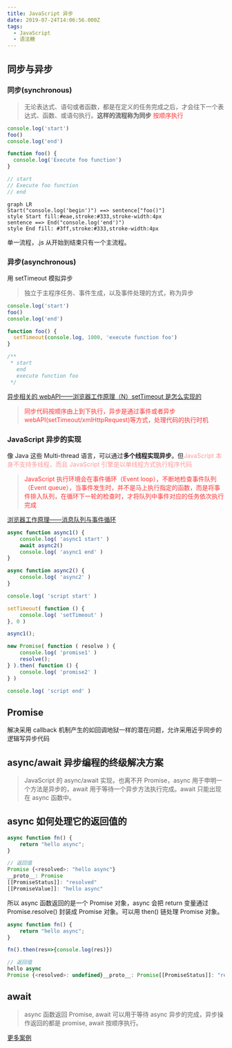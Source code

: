 ```yaml
---
title: JavaScript 异步
date: 2019-07-24T14:06:56.000Z
tags:
  - JavaScript
  - 语法糖
---
```


## 同步与异步
### 同步(synchronous)
> 无论表达式、语句或者函数，都是在定义的任务完成之后，才会往下一个表达式、函数、或语句执行。**这样的流程称为同步**
> <font color="#f33">按顺序执行</font>

```javascript
console.log('start')
foo()
console.log('end')

function foo() {
  console.log('Execute foo function')
}

// start
// Execute foo function
// end
```

```mermaid
graph LR
Start("console.log('begin')") ==> sentence["foo()"]
style Start fill:#eae,stroke:#333,stroke-width:4px
sentence ==> End("console.log('end')")
style End fill: #3ff,stroke:#333,stroke-width:4px
```

单一流程，.js 从开始到结束只有一个主流程。

### 异步(asynchronous)
用 setTimeout 模拟异步
> 独立于主程序任务、事件生成，以及事件处理的方式，称为异步
```javascript
console.log('start')
foo()
console.log('end')

function foo() {
  setTimeout(console.log, 1000, 'execute function foo')
}

/**
 * start
   end
   execute function foo
 */
```
[异步相关的 webAPI——浏览器工作原理（N）setTimeout 是怎么实现的](https://helenzhanglp.github.io/2021/01/08/%E6%B5%8F%E8%A7%88%E5%99%A8%E5%B7%A5%E4%BD%9C%E5%8E%9F%E7%90%86%E2%80%94%E2%80%94setTimeout%E6%98%AF%E6%80%8E%E4%B9%88%E5%AE%9E%E7%8E%B0%E7%9A%84/)

> <font color="#f33">同步代码按顺序由上到下执行，异步是通过事件或者异步webAPI(setTimeout/xmlHttpRequest)等方式，处理代码的执行时机</font>

### JavaScript 异步的实现
像 Java 这些 Multi-thread 语言，可以通过**多个线程实现异步**。但<font color="#f99">JavaScript 本身不支持多线程，而且 JavaScript 引擎是以单线程方式执行程序代码</font>
> <font color="#f33">JavaScript 执行环境会在事件循环（Event loop），不断地检查事件队列（Event 
> queue），当事件发生时，并不是马上执行指定的函数，而是将事件排入队列，在循环下一轮的检查时，才将队列中事件对应的任务依次执行完成</font>

[浏览器工作原理——消息队列与事件循环](https://helenzhanglp.github.io/2021/01/08/%E6%B5%8F%E8%A7%88%E5%99%A8%E5%B7%A5%E4%BD%9C%E5%8E%9F%E7%90%86%E2%80%94%E2%80%94%E6%B6%88%E6%81%AF%E9%98%9F%E5%88%97%E4%B8%8E%E4%BA%8B%E4%BB%B6%E5%BE%AA%E7%8E%AF/)

```javascript
async function async1() {
    console.log( 'async1 start' )
    await async2()
    console.log( 'async1 end' )
}

async function async2() {
    console.log( 'async2' )
}

console.log( 'script start' )

setTimeout( function () {
    console.log( 'setTimeout' )
}, 0 )

async1();

new Promise( function ( resolve ) {
    console.log( 'promise1' )
    resolve();
} ).then( function () {
    console.log( 'promise2' )
} )

console.log( 'script end' )
```



## Promise
解决采用 callback 机制产生的如回调地狱一样的潜在问题，允许采用近乎同步的逻辑写异步代码

## async/await 异步编程的终级解决方案

> JavaScript 的 async/await 实现，也离不开 Promise，async 用于申明一个方法是异步的，await 用于等待一个异步方法执行完成。await 只能出现在 async 函数中。

## async 如何处理它的返回值的

```javascript
async function fn() {
    return "hello async";
}

// 返回值
Promise {<resolved>: "hello async"}
__proto__: Promise
[[PromiseStatus]]: "resolved"
[[PromiseValue]]: "hello async"
```

所以 async 函数返回的是一个 Promise 对象，async 会把 return 变量通过 Promise.resolve() 封装成 Promise 对象。可以用 then() 链处理 Promise 对象。

```javascript
async function fn() {
    return "hello async";
}

fn().then(res=>{console.log(res)})

// 返回值
hello async
Promise {<resolved>: undefined}__proto__: Promise[[PromiseStatus]]: "resolved"[[PromiseValue]]: undefined
```

## await

> async 函数返回 Promise, await 可以用于等待 async 异步的完成，异步操作返回的都是 promise, await 按顺序执行。

[更多案例](https://github.com/HelenZhangLP/demo/tree/master/node/node-demo/demo-1)
